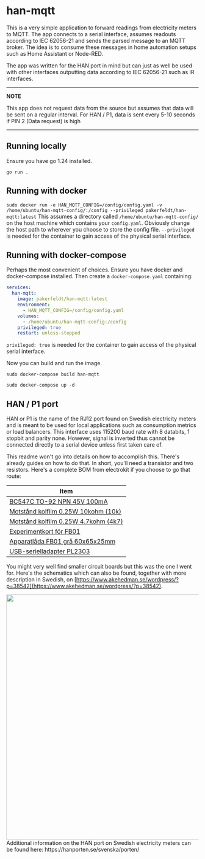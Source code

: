 # han-mqtt
This is a very simple application to forward readings from electricity meters to MQTT. The app connects to a serial interface, assumes readouts according to IEC 62056-21 and sends the parsed message to an MQTT broker. The idea is to consume these messages in home automation setups such as Home Assistant or Node-RED.

The app was written for the HAN port in mind but can just as well be used with other interfaces outputting data according to IEC 62056-21 such as IR interfaces.

---
**NOTE**

This app does not request data from the source but assumes that data will be sent on a regular interval. For HAN / P1, data is sent every 5-10 seconds if PIN 2 (Data request) is high

---

## Running locally
Ensure you have go 1.24 installed.

`go run .`

## Running with docker
`sudo docker run -e HAN_MQTT_CONFIG=/config/config.yaml -v /home/ubuntu/han-mqtt-config/:/config --privileged pakerfeldt/han-mqtt:latest`
This assumes a directory called `/home/ubuntu/han-mqtt-config/` on the host machine which contains your `config.yaml`. Obviously change the host path to wherever you choose to store the config file. `--privileged` is needed for the container to gain access of the physical serial interface.

## Running with docker-compose
Perhaps the most convenient of choices. Ensure you have docker and docker-compose installed. Then create a `docker-compose.yaml` containing:
```yaml
services:
  han-mqtt:
    image: pakerfeldt/han-mqtt:latest
    environment:
      - HAN_MQTT_CONFIG=/config/config.yaml
    volumes:
      - /home/ubuntu/han-mqtt-config:/config
    privileged: true
    restart: unless-stopped
```
`privileged: true` is needed for the container to gain access of the physical serial interface.

Now you can build and run the image. 

`sudo docker-compose build han-mqtt`

`sudo docker-compose up -d`

## HAN / P1 port
HAN or P1 is the name of the RJ12 port found on Swedish electricity meters and is meant to be used for local applications such as consumption metrics or load balancers. This interface uses 115200 baud rate with 8 databits, 1 stopbit and parity none. However, signal is inverted thus cannot be connected directly to a serial device unless first taken care of.

This readme won't go into details on how to accomplish this. There's already guides on how to do that. In short, you'll need a transistor and two resistors. Here's a complete BOM from electrokit if you choose to go that route:

| Item                                |
|-------------------------------------|
| [BC547C TO-92 NPN 45V 100mA](https://www.electrokit.com/produkt/bc547c/)
| [Motstånd kolfilm 0.25W 10kohm (10k)](https://www.electrokit.com/produkt/motstand-kolfilm-0-25w-10kohm-10k/)
| [Motstånd kolfilm 0.25W 4.7kohm (4k7)](https://www.electrokit.com/produkt/motstand-kolfilm-0-25w-4-7kohm-4k7/)
| [Experimentkort för FB01](https://www.electrokit.com/produkt/experimentkort-for-fb01/)
| [Apparatlåda FB01 grå 60x65x25mm](https://www.electrokit.com/produkt/apparatlada-fb01-gra-60x65x25mm/)
| [USB-serielladapter PL2303](https://www.electrokit.com/produkt/usb-serielladapter-pl2303/)

You might very well find smaller circuit boards but this was the one I went for.
Here's the schematics which can also be found, together with more description in Swedish, on [https://www.akehedman.se/wordpress/?p=38542](https://www.akehedman.se/wordpress/?p=38542).

<img src="https://user-images.githubusercontent.com/195860/155875137-820ef95f-fce9-412d-8723-b0e575b98b13.png" width="640">
Additional information on the HAN port on Swedish electricity meters can be found here: https://hanporten.se/svenska/porten/


